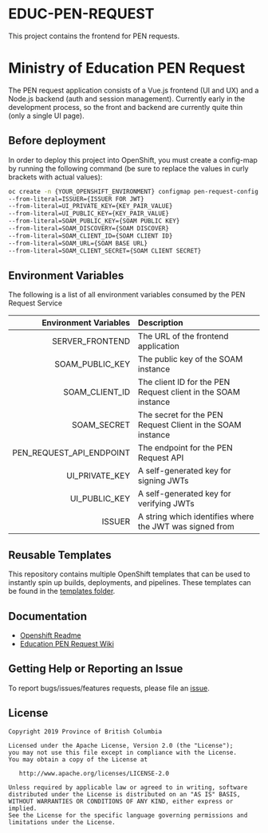 # EDUC-PEN-REQUEST
This project contains the frontend for PEN requests. 

# Ministry of Education PEN Request
The PEN request application consists of a Vue.js frontend (UI and UX) and a Node.js backend (auth and session management). Currently early in the development process, so the front and backend are currently quite thin (only a single UI page).

## Before deployment
In order to deploy this project into OpenShift, you must create a config-map by running the following command (be sure to replace the values in curly brackets with actual values):
``` sh
oc create -n {YOUR_OPENSHIFT_ENVIRONMENT} configmap pen-request-config 
--from-literal=ISSUER={ISSUER FOR JWT} 
--from-literal=UI_PRIVATE_KEY={KEY_PAIR_VALUE} 
--from-literal=UI_PUBLIC_KEY={KEY_PAIR_VALUE} 
--from-literal=SOAM_PUBLIC_KEY={SOAM PUBLIC KEY} 
--from-literal=SOAM_DISCOVERY={SOAM DISCOVER} 
--from-literal=SOAM_CLIENT_ID={SOAM CLIENT ID} 
--from-literal=SOAM_URL={SOAM BASE URL} 
--from-literal=SOAM_CLIENT_SECRET={SOAM CLIENT SECRET}
```

## Environment Variables
The following is a list of all environment variables consumed by the PEN Request Service

| Environment Variables    | Description                                                      |
|-------------------------:|:-----------------------------------------------------------------|
| SERVER_FRONTEND          | The URL of the frontend application                              |
| SOAM_PUBLIC_KEY          | The public key of the SOAM instance                              |
| SOAM_CLIENT_ID           | The client ID for the PEN Request client in the SOAM instance    |
| SOAM_SECRET              | The secret for the PEN Request Client in the SOAM instance       |
| PEN_REQUEST_API_ENDPOINT | The endpoint for the PEN Request API                             |
| UI_PRIVATE_KEY           | A self-generated key for signing JWTs                            |
| UI_PUBLIC_KEY            | A self-generated key for verifying JWTs                          |
| ISSUER                   | A string which identifies where the JWT was signed from          |

## Reusable Templates
This repository contains multiple OpenShift templates that can be used to instantly spin up builds, deployments, and pipelines. These templates can be found in the [templates folder](https://github.com/bcgov/EDUC-PEN-REQUEST/tree/master/tools/templates).

## Documentation

* [Openshift Readme](openshift/README.md)
* [Education PEN Request Wiki](https://github.com/bcgov/EDUC-PEN-REQUEST/wiki)

## Getting Help or Reporting an Issue

To report bugs/issues/features requests, please file an [issue](https://github.com/bcgov/EDUC-PEN-REQUEST/issues).

## License

    Copyright 2019 Province of British Columbia

    Licensed under the Apache License, Version 2.0 (the "License");
    you may not use this file except in compliance with the License.
    You may obtain a copy of the License at

       http://www.apache.org/licenses/LICENSE-2.0

    Unless required by applicable law or agreed to in writing, software
    distributed under the License is distributed on an "AS IS" BASIS,
    WITHOUT WARRANTIES OR CONDITIONS OF ANY KIND, either express or implied.
    See the License for the specific language governing permissions and
    limitations under the License.
